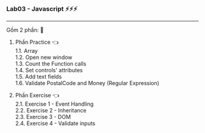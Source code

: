 ### Lab03 - Javascript :zap::zap::zap:

---

Gồm 2 phần: :rocket:

1. Phần Practice :point_left:  
1.1. Array  
1.2. Open new window  
1.3. Count the Function calls  
1.4. Set controls' attributes  
1.5. Add text fields  
1.6. Validate PostalCode and Money (Regular Expression)    

2. Phần Exercise :point_left:  
2.1. Exercise 1 - Event Handling  
2.2. Exercise 2 - Inheritance  
2.3. Exercise 3 - DOM  
2.4. Exercise 4 - Validate inputs  